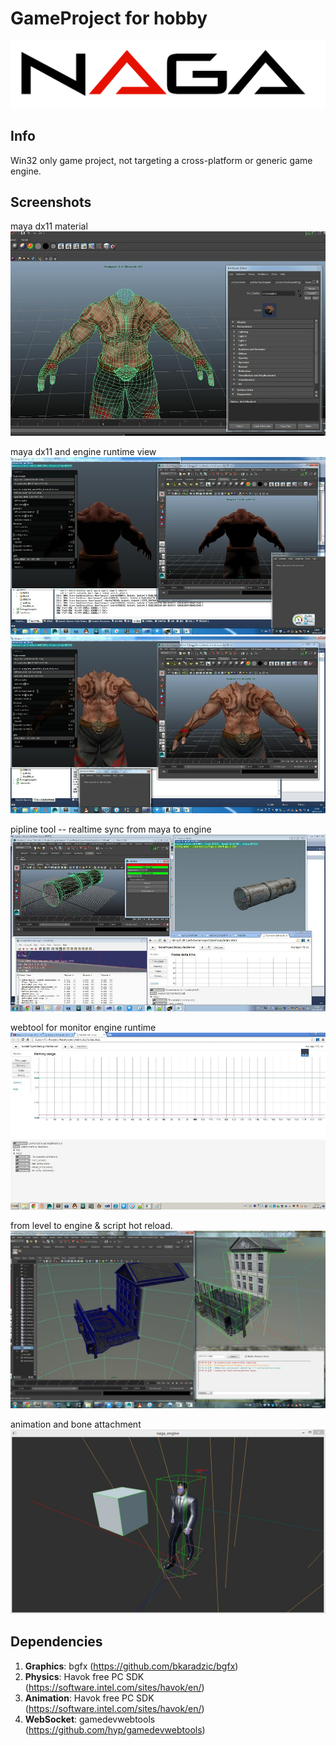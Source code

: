 GameProject for hobby
===========
![logo](https://raw.githubusercontent.com/299299/NagaGame/master/Shots/logo.png)

## Info
 Win32 only game project, not targeting a cross-platform or generic game engine.

## Screenshots

maya dx11 material
![short_0](https://raw.githubusercontent.com/299299/NagaGame/master/Shots/maya_dx11.jpg)

maya dx11 and engine runtime view
![short_1](https://raw.githubusercontent.com/299299/NagaGame/master/Shots/maya_monk.jpg)
![short_2](https://raw.githubusercontent.com/299299/NagaGame/master/Shots/maya_monk_1.jpg)

pipline tool -- realtime sync from maya to engine
![short_3](https://raw.githubusercontent.com/299299/NagaGame/master/Shots/pipeline.jpg)

webtool for monitor engine runtime
![short_4](https://raw.githubusercontent.com/299299/NagaGame/master/Shots/web_tool.jpg)

from level to engine & script hot reload.
![short_5](https://raw.githubusercontent.com/299299/NagaGame/master/Shots/pipline_tool.jpg)

animation and bone attachment
![short_6](https://raw.githubusercontent.com/299299/NagaGame/master/Shots/animation.jpg)

## Dependencies
1. **Graphics**: bgfx (https://github.com/bkaradzic/bgfx)
2. **Physics**:  Havok free PC SDK (https://software.intel.com/sites/havok/en/)
3. **Animation**: Havok free PC SDK (https://software.intel.com/sites/havok/en/)
4. **WebSocket**: gamedevwebtools (https://github.com/hyp/gamedevwebtools)
